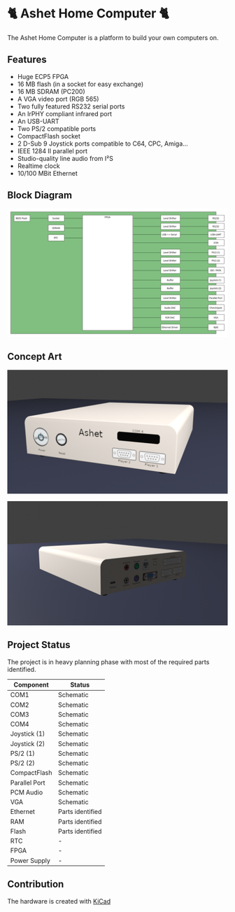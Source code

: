# 🐈 Ashet Home Computer 🐈

The Ashet Home Computer is a platform to build your own computers on.

## Features

- Huge ECP5 FPGA
- 16 MB flash (in a socket for easy exchange)
- 16 MB SDRAM (PC200)
- A VGA video port (RGB 565)
- Two fully featured RS232 serial ports
- An IrPHY compliant infrared port
- An USB-UART
- Two PS/2 compatible ports
- CompactFlash socket
- 2 D-Sub 9 Joystick ports compatible to C64, CPC, Amiga…
- IEEE 1284 II parallel port
- Studio-quality line audio from I²S
- Realtime clock
- 10/100 MBit Ethernet

## Block Diagram

![Block Diagram](documents/block-diagram.svg)

## Concept Art

![Rendering Front](documents/concepts/case-render-front.png)

![Rendering Front](documents/concepts/case-render-back.png)

## Project Status

The project is in heavy planning phase with most of the required parts identified.

| Component     | Status           |
| ------------- | ---------------- |
| COM1          | Schematic        |
| COM2          | Schematic        |
| COM3          | Schematic        |
| COM4          | Schematic        |
| Joystick (1)  | Schematic        |
| Joystick (2)  | Schematic        |
| PS/2 (1)      | Schematic        |
| PS/2 (2)      | Schematic        |
| CompactFlash  | Schematic        |
| Parallel Port | Schematic        |
| PCM Audio     | Schematic        |
| VGA           | Schematic        |
| Ethernet      | Parts identified |
| RAM           | Parts identified |
| Flash         | Parts identified |
| RTC           | -                |
| FPGA          | -                |
| Power Supply  | -                |

## Contribution

The hardware is created with [KiCad](https://www.kicad.org/)
